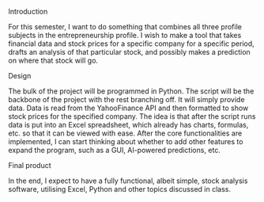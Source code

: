 Introduction

For this semester, I want to do something that combines all three profile subjects in the entrepreneurship profile. I wish to make a tool that takes financial data and stock prices for a specific company for a specific period, drafts an analysis of that particular stock, and possibly makes a prediction on where that stock will go.

Design

The bulk of the project will be programmed in Python. The script will be the backbone of the project with the rest branching off. It will simply provide data. Data is read from the YahooFinance API and then formatted to show stock prices for the specified company. The idea is that after the script runs data is put into an Excel spreadsheet, which already has charts, formulas, etc. so that it can be viewed with ease. After the core functionalities are implemented, I can start thinking about whether to add other features to expand the program, such as a GUI, AI-powered predictions, etc.

Final product

In the end, I expect to have a fully functional, albeit simple, stock analysis software, utilising Excel, Python and other topics discussed in class.


